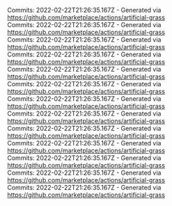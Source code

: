 Commits: 2022-02-22T21:26:35.167Z - Generated via https://github.com/marketplace/actions/artificial-grass
<br>
Commits: 2022-02-22T21:26:35.167Z - Generated via https://github.com/marketplace/actions/artificial-grass
<br>
Commits: 2022-02-22T21:26:35.167Z - Generated via https://github.com/marketplace/actions/artificial-grass
<br>
Commits: 2022-02-22T21:26:35.167Z - Generated via https://github.com/marketplace/actions/artificial-grass
<br>
Commits: 2022-02-22T21:26:35.167Z - Generated via https://github.com/marketplace/actions/artificial-grass
<br>
Commits: 2022-02-22T21:26:35.167Z - Generated via https://github.com/marketplace/actions/artificial-grass
<br>
Commits: 2022-02-22T21:26:35.167Z - Generated via https://github.com/marketplace/actions/artificial-grass
<br>
Commits: 2022-02-22T21:26:35.167Z - Generated via https://github.com/marketplace/actions/artificial-grass
<br>
Commits: 2022-02-22T21:26:35.167Z - Generated via https://github.com/marketplace/actions/artificial-grass
<br>
Commits: 2022-02-22T21:26:35.167Z - Generated via https://github.com/marketplace/actions/artificial-grass
<br>
Commits: 2022-02-22T21:26:35.167Z - Generated via https://github.com/marketplace/actions/artificial-grass
<br>
Commits: 2022-02-22T21:26:35.167Z - Generated via https://github.com/marketplace/actions/artificial-grass
<br>
Commits: 2022-02-22T21:26:35.167Z - Generated via https://github.com/marketplace/actions/artificial-grass
<br>
